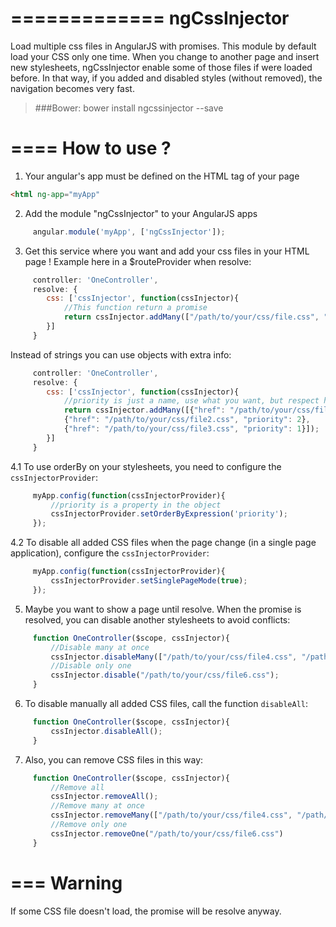 =============
ngCssInjector
=============

Load multiple css files in AngularJS with promises. This module by default load your CSS only one time. When you change to another page and insert new stylesheets, ngCssInjector enable some of those files if were loaded before. In that way, if you added and disabled styles (without removed), the navigation becomes very fast.

> ###Bower:
> bower install ngcssinjector --save

====
How to use ?
====

1. Your angular's app must be defined on the HTML tag of your page

```html
<html ng-app="myApp"
```

2. Add the module "ngCssInjector" to your AngularJS apps
```javascript
     angular.module('myApp', ['ngCssInjector']);
```

3. Get this service where you want and add your css files in your HTML page ! Example here in a $routeProvider when resolve:
```javascript
     controller: 'OneController',
     resolve: {
        css: ['cssInjector', function(cssInjector){
            //This function return a promise
            return cssInjector.addMany(["/path/to/your/css/file.css", "/path/to/your/css/file2.css", "/path/to/your/css/file3.css"]);
        }]
     }
```

Instead of strings you can use objects with extra info:

```javascript
     controller: 'OneController',
     resolve: {
        css: ['cssInjector', function(cssInjector){
            //priority is just a name, use what you want, but respect href property name
            return cssInjector.addMany([{"href": "/path/to/your/css/file.css", "priority": 0},
            {"href": "/path/to/your/css/file2.css", "priority": 2},
            {"href": "/path/to/your/css/file3.css", "priority": 1}]);
        }]
     }
```

4.1 To use orderBy on your stylesheets, you need to configure the `cssInjectorProvider`:
```javascript
	 myApp.config(function(cssInjectorProvider){
	     //priority is a property in the object
	 	 cssInjectorProvider.setOrderByExpression('priority');
	 });
```

4.2 To disable all added CSS files when the page change (in a single page application), configure the `cssInjectorProvider`:
```javascript
	 myApp.config(function(cssInjectorProvider){
	 	 cssInjectorProvider.setSinglePageMode(true);
	 });
```

5. Maybe you want to show a page until resolve. When the promise is resolved, you can disable another stylesheets to avoid conflicts:
```javascript
     function OneController($scope, cssInjector){
         //Disable many at once
         cssInjector.disableMany(["/path/to/your/css/file4.css", "/path/to/your/css/file5.css"]);
         //Disable only one
         cssInjector.disable("/path/to/your/css/file6.css");
     }
```

6. To disable manually all added CSS files, call the function `disableAll`:
```javascript
     function OneController($scope, cssInjector){
         cssInjector.disableAll();
     }
```

7. Also, you can remove CSS files in this way:
```javascript
     function OneController($scope, cssInjector){
         //Remove all
         cssInjector.removeAll();
         //Remove many at once
         cssInjector.removeMany(["/path/to/your/css/file4.css", "/path/to/your/css/file5.css"]);
         //Remove only one
         cssInjector.removeOne("/path/to/your/css/file6.css")
     }
```

===
Warning
===

If some CSS file doesn't load, the promise will be resolve anyway.